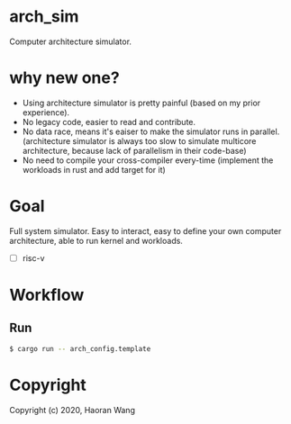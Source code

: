 # arch_sim
Computer architecture simulator.

# why new one?
* Using architecture simulator is pretty painful (based on my prior experience).
* No legacy code, easier to read and contribute.
* No data race, means it's eaiser to make the simulator runs in parallel. (architecture simulator
is always too slow to simulate multicore architecture, because lack of parallelism in their code-base)
* No need to compile your cross-compiler every-time (implement the workloads in rust and add target for it)

# Goal
Full system simulator. Easy to interact, easy to define your own computer architecture, 
able to run kernel and workloads.

- [ ] risc-v

# Workflow
## Run

``` sh
$ cargo run -- arch_config.template
```

# Copyright
Copyright (c) 2020, Haoran Wang
